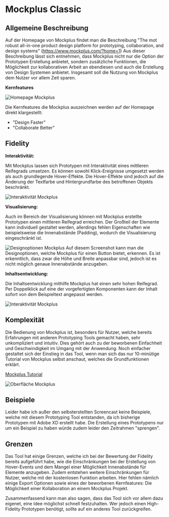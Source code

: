 # Mockplus Classic

## Allgemeine Beschreibung

Auf der Homepage von Mockplus findet man die Beschreibung "The mot robust all-in-one product design platform for prototyping, collaboration, and design systems" (https://www.mockplus.com/?home=1) 
Aus dieser Beschreibung lässt sich entnehmen, dass Mockplus nicht nur die Option der Prototypen Erstellung anbietet, sondern zusätzliche Funktionen, die Möglichkeit zur kollaborativen Arbeit an ebendiesen und auch die Erstellung von Design Systemen anbietet. Insgesamt soll die Nutzung von Mockplus dem Nutzer vor allem Zeit sparen.

**Kernfeatures**

![Homepage Mockplus](https://ninahecht.github.io/IFD-WiSe20-21/aufgabe2.1/mockplus-home.JPG)

Die Kernfeatures die Mockplus auszeichnen werden auf der Homepage direkt klargestellt: 
* "Design Faster"
* "Collaborate Better"

## Fidelity

**Interaktivität:**

Mit Mockplus lassen sich Prototypen mit Interaktivität eines mittleren Reifegrads umsetzen. Es können sowohl Klick-Ereignisse umgesetzt werden als auch grundlegende Hover-Effekte. Die Hover-Effekte sind jedoch auf die Änderung der Textfarbe und Hintergrundfarbe des betroffenen Objekts beschränkt.

![Interaktivität Mockplus](https://ninahecht.github.io/IFD-WiSe20-21/aufgabe2.1/mockplus-screencast-interaktivitaet.gif)

**Visualisierung:**

Auch im Bereich der Visualisierung können mit Mockplus erstellte Prototypen einen mittleren Reifegrad erreichen. Der Großteil der Elemente kann individuell gestaltet werden, allerdings fehlen Eigenschaften wie beispielsweise die Innenabstände (Padding), wodurch die Visualisierung eingeschränkt ist.

![Designoptionen Mockplus](https://ninahecht.github.io/IFD-WiSe20-21/aufgabe2.1/mockplus-designoptionen.JPG)
Auf diesem Screenshot kann man die Designoptionen, welche Mockplus für einen Button bietet, erkennen. Es ist erkenntlich, dass zwar die Höhe und Breite anpassbar sind, jedoch ist es nicht möglich genaue Innenabstände anzugeben.

**Inhaltsentwicklung:**

Die Inhaltsentwicklung mithilfe Mockplus hat einen sehr hohen Reifegrad. Per Doppelklick auf eine der vorgefertigten Komponenten kann der Inhalt sofort von dem Beispieltext angepasst werden.

![Interaktivität Mockplus](https://ninahecht.github.io/IFD-WiSe20-21/aufgabe2.1/mockplus-screencast-inhaltsentwicklung.gif)

## Komplexität

Die Bedienung von Mockplus ist, besonders für Nutzer, welche bereits Erfahrungen mit anderen Prototyping Tools gemacht haben, sehr unkompliziert und intuitiv. Dies gehört auch zu der beworbenen Einfachheit und Geschwindigkeit im Umgang mit der Anwendung. Noch einfacher gestaltet sich der Einstieg in das Tool, wenn man sich das nur 10-minütige Tutorial von Mockplus selbst anschaut, welches die Grundfunktionen erklärt. 

[Mockplus Tutorial](https://www.youtube.com/watch?v=r8E9Lwv5U8k&ab_channel=Mockplus)

![Oberfläche Mockplus](https://ninahecht.github.io/IFD-WiSe20-21/aufgabe2.1/mockplus-oberflaeche.png)

## Beispiele

Leider habe ich außer den selbsterstellten Screencast keine Beispiele, welche mit diesem Prototyping Tool entstanden, da ich bisherige Prototypen mit Adobe XD erstellt habe. Die Erstellung eines Prototypens nur um ein Beispiel zu haben würde zudem leider den Zeitrahmen "sprengen".

## Grenzen

Das Tool hat einige Grenzen, welche ich bei der Bewertung der Fidelity bereits aufgeführt habe, wie die Einschränkungen bei der Erstellung von Hover-Events und dem Mangel einer Möglichkeit Innenabstände für Elemente anzugeben.
Zudem entstehen weitere Einschränkungen für Nutzer, welche mit der kostenlosen Funktion arbeiten. Hier fehlen nämlich einige Export Optionen sowie eines der beworbenen Kernfeatures: Die Möglichkeit einer Kollaboration an einem Mockplus Projekt.

Zusammenfassend kann man also sagen, dass das Tool sich vor allem dazu eigenet, eine Idee möglichst schnell festzuhalten. Wer jedoch einen High-Fidelity Prototypen benötigt, sollte auf ein anderes Tool zurückgreifen. 